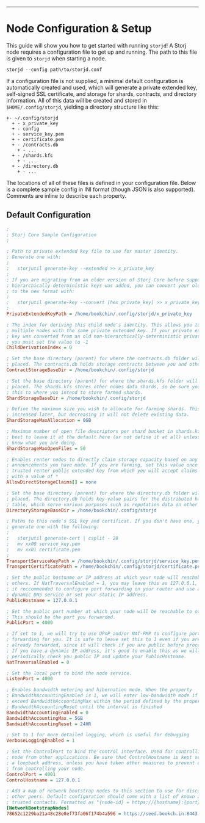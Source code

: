 ---

Node Configuration & Setup
==========================

This guide will show you how to get started with running `storjd`! A Storj 
node requires a configuration file to get up and running. The path to this 
file is given to `storjd` when starting a node.

```
storjd --config path/to/storjd.conf
```

If a configuration file is not supplied, a minimal default configuration is 
automatically created and used, which will generate a private extended key, 
self-signed SSL certificate, and storage for shards, contracts, and directory 
information. All of this data will be created and stored in 
`$HOME/.config/storjd`, yielding a directory structure like this:

```
+- ~/.config/storjd
  + - x_private_key
  + - config
  + - service_key.pem
  + - certificate.pem
  + - /contracts.db
    + - ...
  + - /shards.kfs
    + - ...
  + - /directory.db
    + - ...
```

The locations of all of these files is defined in your configuration file. 
Below is a complete sample config in INI format (though JSON is also 
supported). Comments are inline to describe each property.

Default Configuration
---------------------

```ini
;
; Storj Core Sample Configuration
;

; Path to private extended key file to use for master identity.
; Generate one with:
; 
;   storjutil generate-key --extended >> x_private_key
;
; If you are migrating from an older version of Storj Core before support for 
; hierarchically deterministic keys was added, you can convert your old key
; to the new format with:
;
;   storjutil generate-key --convert [hex_private_key] >> x_private_key
;
PrivateExtendedKeyPath = /home/bookchin/.config/storjd/x_private_key

; The index for deriving this child node's identity. This allows you to run 
; multiple nodes with the same private extended key. If your private extended 
; key was converted from an old non-hierarchically-deterministic private key,
; you must set the value to -1
ChildDerivationIndex = 0

; Set the base directory (parent) for where the contracts.db folder will be 
; placed. The contracts.db holds storage contracts between you and other nodes.
ContractStorageBaseDir = /home/bookchin/.config/storjd

; Set the base directory (parent) for where the shards.kfs folder will be 
; placed. The shards.kfs stores other nodes data shards, so be sure you set 
; this to where you intend to store farmed shards.
ShardStorageBaseDir = /home/bookchin/.config/storjd

; Define the maximum size you wish to allocate for farming shards. This can be 
; increased later, but decreasing it will not delete existing data.
ShardStorageMaxAllocation = 0GB

; Maximum number of open file descriptors per shard bucket in shards.kfs. It's 
; best to leave it at the default here (or not define it at all) unless you 
; know what you are doing.
ShardStorageMaxOpenFiles = 50

; Enables renter nodes to directly claim storage capacity based on any capacity 
; announcements you have made. If you are farming, set this value once for every 
; trusted renter public extended key from which you will accept claims or once 
; with a value of *
AllowDirectStorageClaims[] = none

; Set the base directory (parent) for where the directory.db folder will be 
; placed. The directory.db holds key-value pairs for the distributed hash 
; table, which serve various purposes such as reputation data on other peers.
DirectoryStorageBaseDir = /home/bookchin/.config/storjd

; Paths to this node's SSL key and certificat. If you don't have one, you can 
; generate one with the following:
;
;   storjutil generate-cert | csplit - 28
;   mv xx00 service_key.pem
;   mv xx01 certificate.pem
;
TransportServiceKeyPath = /home/bookchin/.config/storjd/service_key.pem
TransportCertificatePath = /home/bookchin/.config/storjd/certificate.pem

; Set the public hostname or IP address at which your node will reachable to 
; others. If NatTraversalEnabled = 1, you may leave this as 127.0.0.1, but it
; it reccommended to configure port forwarding on your router and use a 
; dynamic DNS service or set your static IP address.
PublicHostname = 127.0.0.1

; Set the public port number at which your node will be reachable to others. 
; This should be the port you forwarded.
PublicPort = 4000

; If set to 1, we will try to use UPnP and/or NAT-PMP to configure port 
; forwarding for you. It is safe to leave set this to 1 even if you are 
; already forwarded, since it will check if you are public before proceeding. 
; If you have a dynamic IP address, it's good to enable this as we will also 
; periodically check you public IP and update your PublicHostname.
NatTraversalEnabled = 0

; Set the local port to bind the node service.
ListenPort = 4000

; Enables bandwidth metering and hibernation mode. When the property 
; BandwidthAccountingEnabled is 1, we will enter low-bandwidth mode if the we
; exceed BandwidthAccountingMax within the period defined by the property 
; BandwidthAccountingReset until the interval is finished
BandwidthAccountingEnabled = 0
BandwidthAccountingMax = 5GB
BandwidthAccountingReset = 24HR

; Set to 1 for more detailed logging, which is useful for debugging
VerboseLoggingEnabled = 1

; Set the ControlPort to bind the control interface. Used for controlling the 
; node from other applications. Be sure that ControlHostname is kept set to 
; a loopback address, unless you have taken other measures to prevent others 
; from controlling your node.
ControlPort = 4001
ControlHostname = 127.0.0.1

; Add a map of network bootstrap nodes to this section to use for discovering 
; other peers. Default configuration should come with a list of known and 
; trusted contacts. Formatted as "{node-id} = https://{hostname}:{port}".
[NetworkBootstrapNodes]
78652c1229ba21a48c28e8ef73fa06f174b4a596 = https://seed.bookch.in:8443
```
